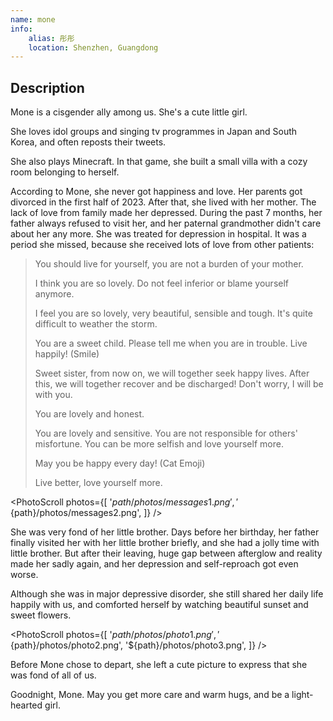 ```yaml
---
name: mone
info:
    alias: 彤彤
    location: Shenzhen, Guangdong
---
```


## Description

Mone is a cisgender ally among us. She's a cute little girl.

She loves idol groups and singing tv programmes in Japan and South Korea, and often reposts their tweets.

She also plays Minecraft. In that game, she built a small villa with a cozy room belonging to herself.

According to Mone, she never got happiness and love. Her parents got divorced in the first half of 2023. After that, she lived with her mother. The lack of love from family made her depressed. During the past 7 months, her father always refused to visit her, and her paternal grandmother didn't care about her any more. She was treated for depression in hospital. It was a period she missed, because she received lots of love from other patients:

> You should live for yourself, you are not a burden of your mother.
>
> I think you are so lovely. Do not feel inferior or blame yourself anymore.
>
> I feel you are so lovely, very beautiful, sensible and tough. It's quite difficult to weather the storm.
>
> You are a sweet child. Please tell me when you are in trouble. Live happily! (Smile)
>
> Sweet sister, from now on, we will together seek happy lives. After this, we will together recover and be discharged! Don't worry, I will be with you.
>
> You are lovely and honest.
>
> You are lovely and sensitive. You are not responsible for others' misfortune. You can be more selfish and love yourself more.
>
> May you be happy every day! (Cat Emoji)
>
> Live better, love yourself more.

<PhotoScroll photos={[
'${path}/photos/messages1.png',
'${path}/photos/messages2.png',
]} />

She was very fond of her little brother. Days before her birthday, her father finally visited her with her little brother briefly, and she had a jolly time with little brother. But after their leaving, huge gap between afterglow and reality made her sadly again, and her depression and self-reproach got even worse.

Although she was in major depressive disorder, she still shared her daily life happily with us, and comforted herself by watching beautiful sunset and sweet flowers.

<PhotoScroll photos={[
'${path}/photos/photo1.png',
'${path}/photos/photo2.png',
'${path}/photos/photo3.png',
]} />

Before Mone chose to depart, she left a cute picture to express that she was fond of all of us.

Goodnight, Mone. May you get more care and warm hugs, and be a light-hearted girl.